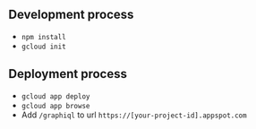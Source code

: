 ## Development process
* `npm install`
* `gcloud init`
## Deployment process
* `gcloud app deploy`
* `gcloud app browse`
* Add `/graphiql` to url `https://[your-project-id].appspot.com`
